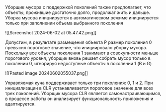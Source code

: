 Уборщик мусора с поддержкой поколений также предполагает, что объекты, прожившие достаточно долго, продолжат жить и дальше. Уборка мусора инициируется в автоматическом режиме инициируется только при заполнении объема выбранного поколения

![[Screenshot 2024-06-02 at 05.47.42.png]]

Допустим, в результате размещения объекта P размер поколения 0 превысил пороговое значение, что инициировало уборку мусора. Поскольку все объекты поколения 1 занимают в совокупности меньше порогового уровня, уборщик вновь решает собрать мусор только в поколении 0, игнорируя недоступные объекты в поколении 1 (B и G)

![[Pasted image 20240602055037.png]]


Управляемая куча поддерживает только три поколения: 0, 1 и 2. При инициализации в CLR устанавливается пороговое значение для всех трех поколений. Уборщик мусора CLR является самонастраивающимся, в процессе работы он анализирует функциональность приложения и адаптируется.
